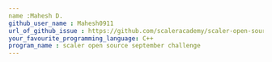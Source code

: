 ```yaml
---
name :Mahesh D.
github_user_name : Mahesh0911
url_of_github_issue : https://github.com/scaleracademy/scaler-open-source-september-challenge/issues/367
your_favourite_programming_language: C++
program_name : scaler open source september challenge
---
```

